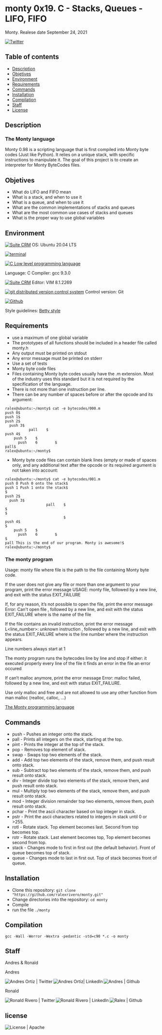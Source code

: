 # monty 0x19. C - Stacks, Queues - LIFO, FIFO
Monty. Realese date September 24, 2021
<!--Share on Twitter -->
[![Twitter](https://img.shields.io/twitter/url?style=social&url=https%3A%2F%2Fgithub.com%2Fralexrivero%2Fmonty)](https://img.shields.io/twitter/url?style=social&url=https%3A%2F%2Fgithub.com%2Fralexrivero%2Fmonty)

## Table of contents
* [Description](#Description)
* [Objetives](#Objetives)
* [Environment](#Environment)
* [Requirements](#Requirements)
* [Commands](#Commands)
* [Installation](#Installation)
* [Compilation](#Compilation)
* [Staff](#Staff)
* [License](#License)

## Description

### The Monty language

Monty 0.98 is a scripting language that is first compiled into Monty byte codes (Just like Python). It relies on a unique stack, with specific instructions to manipulate it. The goal of this project is to create an interpreter for Monty ByteCodes files.

## Objetives

- What do LIFO and FIFO mean
- What is a stack, and when to use it
- What is a queue, and when to use it
- What are the common implementations of stacks and queues
- What are the most common use cases of stacks and queues
- What is the proper way to use global variables

## Environment

<!-- ubuntu -->
<a href="https://ubuntu.com/" target="_blank"> <img height="" src="https://img.shields.io/static/v1?label=&message=Ubuntu&color=E95420&logo=Ubuntu&logoColor=E95420&labelColor=2F333A" alt="Suite CRM"></a>
OS: Ubuntu 20.04 LTS
<!-- bash -->
<a href="https://www.gnu.org/software/bash/" target="_blank"> <img height="" src="https://img.shields.io/static/v1?label=&message=GNU%20Bash&color=4EAA25&logo=GNU%20Bash&logoColor=4EAA25&labelColor=2F333A" alt="terminal"></a>
<!-- c -->	<a href="https://www.cprogramming.com/" target="_blank"><img src="https://img.shields.io/static/v1?label=&message=C%20Language&color=5C6BC0&logo=c&logoColor=A8B9CC&labelColor=2F333A" alt="C Low level programming language"></a>
Language: C
Compiler: gcc 9.3.0
<!-- vim -->
<a href="https://www.vim.org/" target="_blank"> <img height="" src="https://img.shields.io/static/v1?label=&message=Vim&color=019733&logo=Vim&logoColor=019733&labelColor=2F333A" alt="Suite CRM"></a>
Editor: VIM 8.1.2269
<!-- git -->
<a href="https://git-scm.com/" target="_blank"> <img height="" src="https://img.shields.io/static/v1?label=&message=Git&color=F05032&logo=Git&logoColor=F05032&labelColor=2F333A" alt="git distributed version control system"></a>
Control version: Git
<!-- github -->
<a href="https://github.com" target="_blank"> <img height="" src="https://img.shields.io/static/v1?label=&message=GitHub&color=181717&logo=GitHub&logoColor=f2f2f2&labelColor=2F333A" alt="Github"></a>

Style guidelines: [Betty style](https://github.com/holbertonschool/Betty/wiki)

## Requirements

- use a maximum of one global variable
- The prototypes of all functions should be included in a header file called monty.h
- Any output must be printed on stdout
- Any error message must be printed on stderr
- Use a set of tests
- Monty byte code files
- Files containing Monty byte codes usually have the .m extension. Most of the industry uses this standard but it is not required by the specification of the language.
- There is not more than one instruction per line.
- There can be any number of spaces before or after the opcode and its argument:

```
ralex@ubuntu:~/monty$ cat -e bytecodes/000.m
push 0$
push 1$
push 2$
  push 3$
		   pall    $
push 4$
    push 5    $
      push    6        $
pall$
ralex@ubuntu:~/monty$
```

- Monty byte code files can contain blank lines (empty or made of spaces only, and any additional text after the opcode or its required argument is not taken into account:

```
ralex@ubuntu:~/monty$ cat -e bytecodes/001.m
push 0 Push 0 onto the stack$
push 1 Push 1 onto the stack$
$
push 2$
  push 3$
                   pall    $
$
$
                           $
push 4$
$
    push 5    $
      push    6        $
$
pall This is the end of our program. Monty is awesome!$
ralex@ubuntu:~/monty$
```

### The monty program

Usage: monty file
where file is the path to the file containing Monty byte code.

If the user does not give any file or more than one argument to your program, print the error message USAGE: monty file, followed by a new line, and exit with the status EXIT_FAILURE

If, for any reason, it’s not possible to open the file, print the error message Error: Can't open file <file>, followed by a new line, and exit with the status EXIT_FAILURE where <file> is the name of the file

If the file contains an invalid instruction, print the error message L<line_number>: unknown instruction <opcode>, followed by a new line, and exit with the status EXIT_FAILURE where is the line number where the instruction appears.

Line numbers always start at 1

The monty program runs the bytecodes line by line and stop if either:
it executed properly every line of the file it finds an error in the file an error occured

If can’t malloc anymore, print the error message Error: malloc failed, followed by a new line, and exit with status EXIT_FAILURE.

Use only malloc and free and are not allowed to use any other function from man malloc (realloc, calloc, …)
<!-- github -->
<a href="http://montyscoconut.github.io/#:~:text=The%20Monty%20programming%20language%20Monty%20is%20a%20language,close%20the%20gap%20between%20scripting%20and%20programming%20languages." target="_blank"> The Monty programming language</a>


## Commands

- push - Pushes an integer onto the stack.
- pall - Prints all integers on the stack, starting at the top.
- pint - Prints the integer at the top of the stack.
- pop - Removes top element of stack.
- swap - Swaps top two elements of the stack.
- add - Add top two elements of the stack, remove them, and push result onto stack.
- sub - Subtract top two elements of the stack, remove them, and push result onto stack.
- div - Integer divide top two elements of the stack, remove them, and push result onto stack.
- mul - Multiply top two elements of the stack, remove them, and push result onto stack.
- mod - Integer division remainder top two elements, remove them, push result onto stack.
- pchar - Print the ascii character based on top integer in stack.
- pstr - Print the ascii characters related to integers in stack until 0 or >255.
- rotl - Rotate stack. Top element becomes last. Second from top becomes top.
- rotr - Rotate stack. Last element becomes top, Top element becomes second from top.
- stack - Changes mode to first in first out (the default behavior). Front of queue becomes top of stack.
- queue - Changes mode to last in first out. Top of stack becomes front of queue.

## Installation

- Clone this repository: `git clone "https://github.com/ralexrivero/monty.git"`
- Change directories into the repository: `cd monty`
- Compile 
- run the file `./monty`

## Compilation

`gcc -Wall -Werror -Wextra -pedantic -std=c90 *.c -o monty`

## Staff
Andres & Ronald

Andres

<a href="https://twitter.com/Potterhead_uy" target="_blank">  <img align="left" alt="Andres Ortiz | Twitter" src="https://img.shields.io/twitter/follow/Potterhead_uy?style=social" /> </a>

<a href="https://www.linkedin.com/in/andres-ortiz-535aa98a/" target="_blank">  <img align="left" alt="Andres Ortiz| LinkedIn" src="https://img.shields.io/badge/LinkedIn-blue?style=social&logo=linkedin" /> </a>

<a href="https://github.com/Aortiz91" target="_blank">  <img align="left" src="https://img.shields.io/github/followers/hippocampus3282?style=social" alt="Andres | Github"> </a>
<br/>

Ronald

<a href="https://twitter.com/ralex_uy" target="_blank">  <img align="left" alt="Ronald Rivero | Twitter" src="https://img.shields.io/twitter/follow/ralex_uy?style=social" /> </a>

<a href="https://www.linkedin.com/in/ronald-rivero/" target="_blank">  <img align="left" alt="Ronald Rivero | LinkedIn" src="https://img.shields.io/badge/LinkedIn-blue?style=social&logo=linkedin" /> </a>

<a href="https://github.com/ralexrivero/" target="_blank">  <img align="left" src="https://img.shields.io/github/followers/ralexrivero?style=social" alt="Ralex | Github"> </a>

<br/>

## license
<a href="LICENSE" target="_blank">  <img align="left" src="https://img.shields.io/github/license/ralexrivero/monty" alt="License | Apache"> </a>

